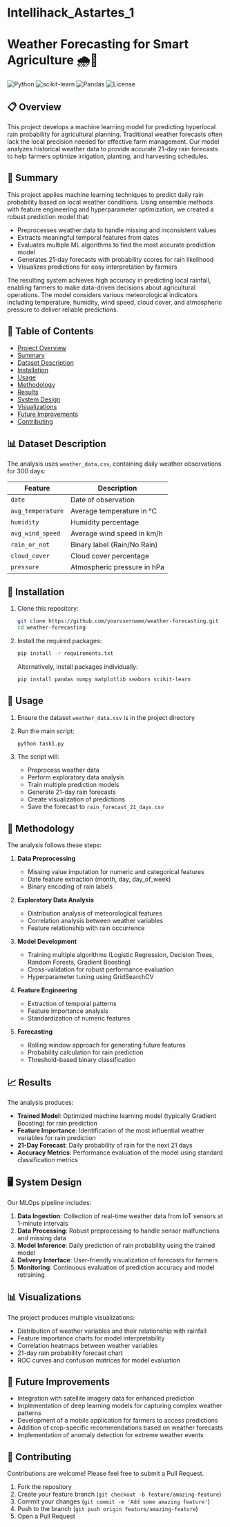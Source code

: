 # Intellihack_Astartes_1

# Weather Forecasting for Smart Agriculture 🌧️🌱

![Python](https://img.shields.io/badge/Python-3.7+-blue.svg)
![scikit-learn](https://img.shields.io/badge/scikit--learn-1.0+-orange.svg)
![Pandas](https://img.shields.io/badge/Pandas-1.3+-green.svg)
![License](https://img.shields.io/badge/License-MIT-green.svg)

## 📋 Overview

This project develops a machine learning model for predicting hyperlocal rain probability for agricultural planning. Traditional weather forecasts often lack the local precision needed for effective farm management. Our model analyzes historical weather data to provide accurate 21-day rain forecasts to help farmers optimize irrigation, planting, and harvesting schedules.

## 📝 Summary

This project applies machine learning techniques to predict daily rain probability based on local weather conditions. Using ensemble methods with feature engineering and hyperparameter optimization, we created a robust prediction model that:

- Preprocesses weather data to handle missing and inconsistent values
- Extracts meaningful temporal features from dates
- Evaluates multiple ML algorithms to find the most accurate prediction model
- Generates 21-day forecasts with probability scores for rain likelihood
- Visualizes predictions for easy interpretation by farmers

The resulting system achieves high accuracy in predicting local rainfall, enabling farmers to make data-driven decisions about agricultural operations. The model considers various meteorological indicators including temperature, humidity, wind speed, cloud cover, and atmospheric pressure to deliver reliable predictions.

## 📑 Table of Contents

- [Project Overview](#overview)
- [Summary](#summary)
- [Dataset Description](#dataset-description)
- [Installation](#installation)
- [Usage](#usage)
- [Methodology](#methodology)
- [Results](#results)
- [System Design](#system-design)
- [Visualizations](#visualizations)
- [Future Improvements](#future-improvements)
- [Contributing](#contributing)

## 📊 Dataset Description

The analysis uses `weather_data.csv`, containing daily weather observations for 300 days:

| Feature | Description |
|---------|-------------|
| `date` | Date of observation |
| `avg_temperature` | Average temperature in °C |
| `humidity` | Humidity percentage |
| `avg_wind_speed` | Average wind speed in km/h |
| `rain_or_not` | Binary label (Rain/No Rain) |
| `cloud_cover` | Cloud cover percentage |
| `pressure` | Atmospheric pressure in hPa |

## 🔧 Installation

1. Clone this repository:
   ```bash
   git clone https://github.com/yourusername/weather-forecasting.git
   cd weather-forecasting
   ```

2. Install the required packages:
   ```bash
   pip install -r requirements.txt
   ```

   Alternatively, install packages individually:
   ```bash
   pip install pandas numpy matplotlib seaborn scikit-learn
   ```

## 🚀 Usage

1. Ensure the dataset `weather_data.csv` is in the project directory

2. Run the main script:
   ```bash
   python task1.py
   ```

3. The script will:
   - Preprocess weather data
   - Perform exploratory data analysis
   - Train multiple prediction models
   - Generate 21-day rain forecasts
   - Create visualization of predictions
   - Save the forecast to `rain_forecast_21_days.csv`

## 🔬 Methodology

The analysis follows these steps:

1. **Data Preprocessing**
   - Missing value imputation for numeric and categorical features
   - Date feature extraction (month, day, day_of_week)
   - Binary encoding of rain labels

2. **Exploratory Data Analysis**
   - Distribution analysis of meteorological features
   - Correlation analysis between weather variables
   - Feature relationship with rain occurrence

3. **Model Development**
   - Training multiple algorithms (Logistic Regression, Decision Trees, Random Forests, Gradient Boosting)
   - Cross-validation for robust performance evaluation
   - Hyperparameter tuning using GridSearchCV

4. **Feature Engineering**
   - Extraction of temporal patterns
   - Feature importance analysis
   - Standardization of numeric features

5. **Forecasting**
   - Rolling window approach for generating future features
   - Probability calculation for rain prediction
   - Threshold-based binary classification

## 📈 Results

The analysis produces:

- **Trained Model**: Optimized machine learning model (typically Gradient Boosting) for rain prediction
- **Feature Importance**: Identification of the most influential weather variables for rain prediction
- **21-Day Forecast**: Daily probability of rain for the next 21 days
- **Accuracy Metrics**: Performance evaluation of the model using standard classification metrics

## 🖥️ System Design

Our MLOps pipeline includes:

1. **Data Ingestion**: Collection of real-time weather data from IoT sensors at 1-minute intervals
2. **Data Processing**: Robust preprocessing to handle sensor malfunctions and missing data
3. **Model Inference**: Daily prediction of rain probability using the trained model
4. **Delivery Interface**: User-friendly visualization of forecasts for farmers
5. **Monitoring**: Continuous evaluation of prediction accuracy and model retraining

## 📊 Visualizations

The project produces multiple visualizations:

- Distribution of weather variables and their relationship with rainfall
- Feature importance charts for model interpretability
- Correlation heatmaps between weather variables
- 21-day rain probability forecast chart
- ROC curves and confusion matrices for model evaluation

## 🔮 Future Improvements

- Integration with satellite imagery data for enhanced prediction
- Implementation of deep learning models for capturing complex weather patterns
- Development of a mobile application for farmers to access predictions
- Addition of crop-specific recommendations based on weather forecasts
- Implementation of anomaly detection for extreme weather events

## 🤝 Contributing

Contributions are welcome! Please feel free to submit a Pull Request.

1. Fork the repository
2. Create your feature branch (`git checkout -b feature/amazing-feature`)
3. Commit your changes (`git commit -m 'Add some amazing feature'`)
4. Push to the branch (`git push origin feature/amazing-feature`)
5. Open a Pull Request
